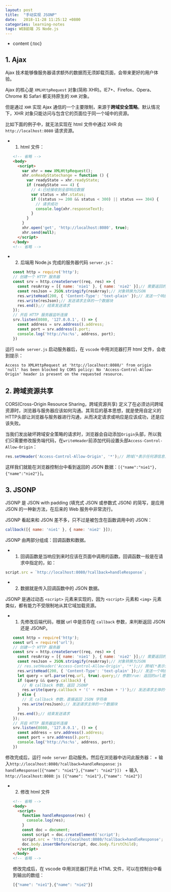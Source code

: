 ```yaml
---
layout: post
title:  "手动实现 JSONP"
date:   2018-11-28 11:25:12 +0800
categories: learning-notes
tags: WEB前端 JS Node.js
---
```

* content
{:toc}

## 1. Ajax

Ajax 技术能够像服务器请求额外的数据而无须卸载页面，会带来更好的用户体验。<br>

Ajax 的核心是 `XMLHttpRequest` 对象(简称 XHR)。IE7+、Firefox、Opera、Chrome 和 Safari 都支持原生的 `XHR` 对象。<br>

但是通过 `XHR` 实现 Ajax 通信的一个主要限制，来源于**跨域安全策略**。默认情况下，XHR 对象只能访问与包含它的页面位于同一个域中的资源。<br>

比如下面的例子中，就无法实现在 html 文件中通过 XHR 向 `http://localhost:8080` 请求资源。

+ 1) html 文件：
  ```html
  <!-- 省略 -->
  <body>
    <script>
      var xhr = new XMLHttpRequest();
      xhr.onReadyStatechange = function () {
        var readyState = xhr.readyState;
        if (readyState === 4) {
          // 4:已经接收到全部响应数据
          var status = xhr.status;
          if ((status >= 200 && status < 300) || status === 304) {
            // 请求成功
            console.log(xhr.responseText);
          }
        }
      }
      xhr.open('get', 'http://localhost:8080', true);
      xhr.send(null);
    </script>
  </body>
  <!-- 省略 -->
  ```



  
+ 2) 后端用 Node.js 完成的服务器代码 `server.js`：
  ```js
  const http = require('http');
  // 创建一个 HTTP 服务器
  const srv = http.createServer((req, res) => {
    const resArray = [{ name: 'nie1' }, { name: 'nie2' }];// 需要返回的数据
    const resJson = JSON.stringify(resArray);// 对象转换为JSON
    res.writeHead(200, { 'Content-Type': 'text-plain' });// 发送一个响应头给请求。
    res.write(resJson);// 发送请求主体的一个数据块
    res.end();// 结束发送请求
  });
  // 开启 HTTP 服务器监听连接
  srv.listen(8080, '127.0.0.1', () => {
    const address = srv.address().address;
    const port = srv.address().port;
    console.log('http://%s:%s', address, port);
  })
  ```

运行 `node server.js` 启动服务器后，在 `vscode` 中用浏览器打开 html 文件，会收到提示：
```
Access to XMLHttpRequest at 'http://localhost:8080/' from origin 'null' has been blocked by CORS policy: No 'Access-Control-Allow-Origin' header is present on the requested resource.
```

## 2. 跨域资源共享

CORS(Cross-Origin Resource Sharing，跨域资源共享) 定义了在必须访问跨域资源时，浏览器与服务器应该如何沟通。其背后的基本思想，就是使用自定义的HTTP头部让浏览器与服务器进行沟通，从而决定请求或响应是应该成功，还是应该失败。<br>

当我们发出破坏跨域安全策略的请求时，浏览器会自动添加`Origin`头部，所以我们只需要修改服务端代码，在`writeHeader`前添加代码设置头部`Access-Control-Allow-Origin`：
```js
res.setHeader('Access-Control-Allow-Origin', '*');// 跨域(*表示任何源信息，即表示此资源为公共资源)
```
这样我们就能在浏览器控制台中看到返回的 JSON 数据：`[{"name":"nie1"},{"name":"nie2"}]`。

## 3. JSONP

JSONP 是 JSON with padding (填充式 JSON 或参数式 JSON) 的简写，是应用 JSON 的一种新方法，在后来的 Web 服务中非常流行。<br>

JSONP 看起来和 JSON 差不多，只不过是被包含在函数调用中的 JSON：
```js
callback([{ name: 'nie1' }, { name: 'nie2' }]);
```
JSONP 由两部分组成：回调函数和数据。
+ 1) 回调函数是当响应到来时应该在页面中调用的函数。回调函数一般是在请求中指定的，如：
```js
script.src = `http://localhost:8080/?callback=handleResponse`;
```
+ 2) 数据就是传入回调函数中的 JSON 数据。

JSONP 是通过动态 `<script>` 元素来实现的，因为 `<script>` 元素和 `<img>` 元素类似，都有能力不受限制地从其它域加载资源。<br>

+ 1) 先修改后端代码，根据 url 中是否存在 `callback` 参数，来判断返回 JSON 还是 JSONP。
  ```js
  const http = require('http');
  const url = require('url');
  // 创建一个 HTTP 服务器
  const srv = http.createServer((req, res) => {
    const resArray = [{ name: 'nie1' }, { name: 'nie2' }];// 需要返回的数据
    const resJson = JSON.stringify(resArray);// 对象转换为JSON
    // res.setHeader('Access-Control-Allow-Origin', '*');// 跨域(*表示任何源信息，即表示此资源为公共资源)
    res.writeHead(200, { 'Content-Type': 'text-plain' });// 发送一个响应头给请求。
    let query = url.parse(req.url, true).query;// 参数true: 返回的url是对象。
    if (query && query.callback) {
      // 有 callback 参数，返回 JSONP
      res.write(query.callback + '(' + resJson + ')');// 发送请求主体的一个数据块
    } else {
      // 无 callback 参数，直接返回 JSON 字符串
      res.write(resJson);// 发送请求主体的一个数据块
    }
    res.end();// 结束发送请求
  });
  // 开启 HTTP 服务器监听连接
  srv.listen(8080, '127.0.0.1', () => {
    const address = srv.address().address;
    const port = srv.address().port;
    console.log('http://%s:%s', address, port);
  })
  ```
 修改完成后，运行 `node server` 启动服务。然后在浏览器中访问此服务器：
    + 输入`http://localhost:8080/?callback=handleResponse`:
    ```js
    handleResponse([{"name": "nie1"},{"name": "nie2"}])
    ```
    + 输入`http://localhost:8080`:
    ```js
    [{"name": "nie1"},{"name": "nie2"}]
    ```
+ 2) 修改 html 文件
  ```html
  <!-- 省略 -->
  <body>
    <script>
      function handleResponse(res) {
        console.log(res);
      }
      const doc = document;
      const script = doc.createElement('script');
      script.src = 'http://localhost:8080/?callback=handleResponse';
      doc.body.insertBefore(script, doc.body.firstChild);
    </script>
  </body>
  <!-- 省略 -->
  ```
  修改完成后，在 vscode 中用浏览器打开此 HTML 文件，可以在控制台中看到输出的数组：
  ```js
  [{"name": "nie1"},{"name": "nie2"}]
  ```